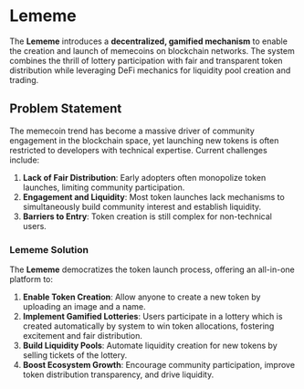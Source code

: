 # Lememe

The **Lememe** introduces a **decentralized, gamified mechanism** to enable the creation and launch of memecoins on blockchain networks. The system combines the thrill of lottery participation with fair and transparent token distribution while leveraging DeFi mechanics for liquidity pool creation and trading.

## **Problem Statement**

The memecoin trend has become a massive driver of community engagement in the blockchain space, yet launching new tokens is often restricted to developers with technical expertise. Current challenges include:

1. **Lack of Fair Distribution**: Early adopters often monopolize token launches, limiting community participation.
2. **Engagement and Liquidity**: Most token launches lack mechanisms to simultaneously build community interest and establish liquidity.
3. **Barriers to Entry**: Token creation is still complex for non-technical users.

### **Lememe Solution**

The **Lememe** democratizes the token launch process, offering an all-in-one platform to:

1. **Enable Token Creation**: Allow anyone to create a new token by uploading an image and a name.
2. **Implement Gamified Lotteries**: Users participate in a lottery which is created automatically by system to win token allocations, fostering excitement and fair distribution.
3. **Build Liquidity Pools**: Automate liquidity creation for new tokens by selling tickets of the lottery.
4. **Boost Ecosystem Growth**: Encourage community participation, improve token distribution transparency, and drive liquidity.
